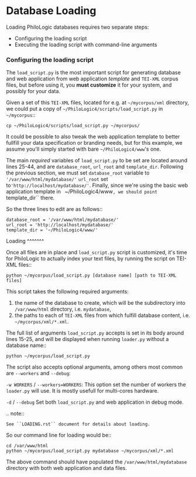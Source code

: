 Database Loading
================

Loading PhiloLogic databases requires two separate steps:
* Configuring the loading script
* Executing the loading script with command-line arguments

### Configuring the loading script ###

The ``load_script.py`` is the most important script for generating database and
web application from web application *template* and `TEI-XML` corpus files,
but before using it, you **must customize** it for your system, and possibly
for your data. 

Given a set of this `TEI-XML` files, located for e.g. at ``~/mycorpus/xml`` directory, 
we could put a copy of ``~/PhiloLogic4/scripts/load_script.py`` in ``~/mycorpus``::

    cp ~/PhiloLogic4/scripts/load_script.py ~/mycorpus/

It could be possible to also tweak the web application template to better
fullfill your data specification or branding needs, but for this
example, we assume you'll simply started with bare ``~/PhiloLogic4/www``'s one.

The main *required* variables of ``load_script.py`` to be set are located
around lines 25-44, and are ``database_root``, ``url_root``
and ``template_dir``. Following the previous section, we must set
``database_root`` variable to ``'/var/www/html/mydatabase/'``
``url_root`` set to``'http://localhost/mydatabase/'``. 
Finally, since we're using the basic web application template in `
`~/PhiloLogic4/www``, we should point ``template_dir`` there.

So the three lines to edit are as follows::

    database_root = '/var/www/html/mydatabase/'
    url_root = 'http://localhost/mydatabase/'
    template_dir = '~/PhiloLogic4/www/'


Loading
^^^^^^^

Once all files are in place and ``load_script.py`` script is customized, it's time
for PhiloLogic to actually index your text files, by running the script
on TEI-XML files::

    python ~/mycorpus/load_script.py [database name] [path to TEI-XML files]

This script takes the following required arguments:

1.  the name of the database to create, which will be the subdirectory
    into ``/var/www/html`` directory, i.e. ``mydatabase``,
2.  the paths to each of `TEI-XML` files from which fulfill database content,
    i.e. ``~/mycorpus/xml/*.xml``.

The full list of arguments ``load_script.py`` accepts is set in its body
around lines 15-25, and will be displayed  when running ``loader.py`` without
a database name::

    python ~/mycorpus/load_script.py

The script also accepts optional arguments, among others most common are
``--workers`` and ``--debug``:

``-w WORKERS`` / ``--workers=WORKERS``:
    This option set the number of workers the ``loader.py`` will use.
    It is mostly usefull for multi-cores hardware.

``-d`` / ``--debug``
    Set both ``load_script.py`` and web application in debug mode.

.. note::

    See ``LOADING.rst`` document for details about loading.

So our command line for loading would be::

    cd /var/www/html
    python ~/mycorpus/load_script.py mydatabase ~/mycorpus/xml/*.xml

The above command should have populated the ``/var/www/html/mydatabase``
directory with both web application and data files.
